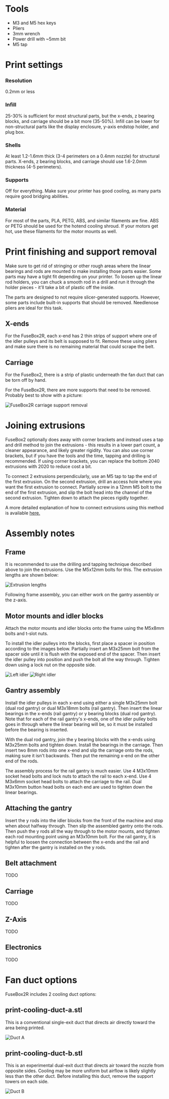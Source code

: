 # Tools

* M3 and M5 hex keys
* Pliers
* 3mm wrench
* Power drill with ~5mm bit
* M5 tap

# Print settings
### Resolution

0.2mm or less

### Infill

25-30% is sufficient for most structural parts, but the x-ends, z bearing blocks, and carriage should be a bit more (35-50%). Infill can be lower for non-structural parts like the display enclosure, y-axis endstop holder, and plug box.

### Shells

At least 1.2-1.6mm thick (3-4 perimeters on a 0.4mm nozzle) for structural parts. X-ends, z bearing blocks, and carriage should use 1.6-2.0mm thickness (4-5 perimeters).

### Supports

Off for everything. Make sure your printer has good cooling, as many parts require good bridging abilities.

### Material

For most of the parts, PLA, PETG, ABS, and similar filaments are fine. ABS or PETG should be used for the hotend cooling shroud. If your motors get hot, use these filaments for the motor mounts as well.

# Print finishing and support removal

Make sure to get rid of stringing or other rough areas where the linear bearings and rods are mounted to make installing those parts easier. Some parts may have a tight fit depending on your printer. To loosen up the linear rod holders, you can chuck a smooth rod in a drill and run it through the holder pieces - it'll take a bit of plastic off the inside.

The parts are designed to not require slicer-generated supports. However, some parts include built-in supports that should be removed. Needlenose pliers are ideal for this task.

## X-ends
For the FuseBox2R, each x-end has 2 thin strips of support where one of the idler pulleys and its belt is supposed to fit. Remove these using pliers and make sure there is no remaining material that could scrape the belt.

## Carriage
For the FuseBox2, there is a strip of plastic underneath the fan duct that can be torn off by hand.

For the FuseBox2R, there are more supports that need to be removed. Probably best to show with a picture:

![FuseBox2R carriage support removal](image/carriage-supports.jpg)

# Joining extrusions

FuseBox2 optionally does away with corner brackets and instead uses a tap and drill method to join the extrusions - this results in a lower part count, a cleaner appearance, and likely greater rigidity. You can also use corner brackets, but if you have the tools and the time, tapping and drilling is recommended. If using corner brackets, you can replace the bottom 2040 extrusions with 2020 to reduce cost a bit.

To connect 2 extrusions perpendicularly, use an M5 tap to tap the end of the first extrusion. On the second extrusion, drill an access hole where you want the first extrusion to connect. Partially screw in a 12mm M5 bolt to the end of the first extrusion, and slip the bolt head into the channel of the second extrusion. Tighten down to attach the pieces rigidly together.

A more detailed explanation of how to connect extrusions using this method is available [here.](http://forums.reprap.org/read.php?177,601562)

# Assembly notes

## Frame

It is recommended to use the drilling and tapping technique described above to join the extrusions. Use the M5x12mm bolts for this. The extrusion lengths are shown below:

![Extrusion lengths](image/extrusions.jpg)

Following frame assembly, you can either work on the gantry assembly or the z-axis.

## Motor mounts and idler blocks

Attach the motor mounts and idler blocks onto the frame using the M5x8mm bolts and t-slot nuts.

To install the idler pulleys into the blocks, first place a spacer in position according to the images below. Partially insert an M3x25mm bolt from the spacer side until it is flush with the exposed end of the spacer. Then insert the idler pulley into position and push the bolt all the way through. Tighten down using a lock nut on the opposite side.

![Left idler](image/left-idler.jpg)
![Right idler](image/right-idler.jpg)

## Gantry assembly

Install the idler pulleys in each x-end using either a single M3x25mm bolt (dual rod gantry) or dual M3x18mm bolts (rail gantry). Then insert the linear bearings in the x-ends (rail gantry) or y bearing blocks (dual rod gantry). Note that for each of the rail gantry's x-ends, one of the idler pulley bolts goes in through where the linear bearing will be, so it must be installed before the bearing is inserted.

With the dual rod gantry, join the y bearing blocks with the x-ends using M3x25mm bolts and tighten down. Install the bearings in the carriage. Then insert two 8mm rods into one x-end and slip the carriage onto the rods, making sure it isn't backwards. Then put the remaining x-end on the other end of the rods.

The assembly process for the rail gantry is much easier. Use 4 M3x10mm socket head bolts and lock nuts to attach the rail to each x-end. Use 4 M3x6mm socket head bolts to attach the carriage to the rail. Dual M3x10mm button head bolts on each end are used to tighten down the linear bearings.

## Attaching the gantry

Insert the y rods into the idler blocks from the front of the machine and stop when about halfway through. Then slip the assembled gantry onto the rods. Then push the y rods all the way through to the motor mounts, and tighten each rod mounting point using an M3x10mm bolt. For the rail gantry, it is helpful to loosen the connection between the x-ends and the rail and tighten after the gantry is installed on the y rods.

## Belt attachment

TODO

## Carriage

TODO

## Z-Axis

TODO

## Electronics

TODO

# Fan duct options

FuseBox2R includes 2 cooling duct options:

## print-cooling-duct-a.stl

This is a conventional single-exit duct that directs air directly toward the area being printed.

![Duct A](image/duct-a.jpg)

## print-cooling-duct-b.stl

This is an experimental dual-exit duct that directs air toward the nozzle from opposite sides. Cooling may be more uniform but airflow is likely slightly less than the other duct. Before installing this duct, remove the support towers on each side.

![Duct B](image/duct-b.jpg)
